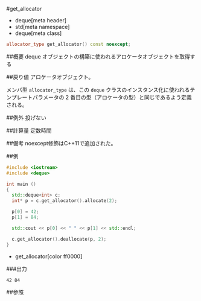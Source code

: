#get_allocator
* deque[meta header]
* std[meta namespace]
* deque[meta class]

```cpp
allocator_type get_allocator() const noexcept;
```

##概要
deque オブジェクトの構築に使われるアロケータオブジェクトを取得する


##戻り値
アロケータオブジェクト。

メンバ型 `allocator_type` は、この `deque` クラスのインスタンス化に使われるテンプレートパラメータの 2 番目の型（アロケータの型）と同じであるよう定義される。


##例外
投げない


##計算量
定数時間


##備考
noexcept修飾はC++11で追加された。


##例
```cpp
#include <iostream>
#include <deque>

int main ()
{
  std::deque<int> c;
  int* p = c.get_allocator().allocate(2);

  p[0] = 42;
  p[1] = 84;

  std::cout << p[0] << " " << p[1] << std::endl;

  c.get_allocator().deallocate(p, 2);
}
```
* get_allocator[color ff0000]

###出力
```
42 84
```

##参照


